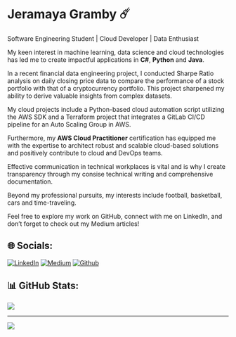 # Jeramaya Gramby ☄️

Software Engineering Student | Cloud Developer | Data Enthusiast

My keen interest in machine learning, data science and cloud technologies has led me to create impactful applications in **C#**, **Python** and **Java**. 

In a recent financial data engineering project, I conducted Sharpe Ratio analysis on daily closing price data to compare the performance of a stock portfolio with that of a cryptocurrency portfolio. This project sharpened my ability to derive valuable insights from complex datasets.

My cloud projects include a Python-based cloud automation script utilizing the AWS SDK and a Terraform project that integrates a GitLab CI/CD pipeline for an Auto Scaling Group in AWS.

Furthermore, my **AWS Cloud Practitioner** certification has equipped me with the expertise to architect robust and scalable cloud-based solutions and positively contribute to cloud and DevOps teams.

Effective communication in technical workplaces is vital and is why I create transparency through my consise technical writing and comprehensive documentation.

Beyond my professional pursuits, my interests include football, basketball, cars and time-traveling.

Feel free to explore my work on GitHub, connect with me on LinkedIn, and don’t forget to check out my Medium articles!


## 🌐 Socials:
[![LinkedIn](https://img.shields.io/badge/LinkedIn-%230077B5.svg?logo=linkedin&logoColor=white)](https://linkedin.com/in/jeramaya-gramby/) [![Medium](https://img.shields.io/badge/Medium-12100E?logo=medium&logoColor=white)](https://medium.com/@@jeramayagramby) 
[![Github](https://img.shields.io/badge/GitHub-100000?style=for-the-badge&logo=github&logoColor=white)](https://github.com/JeramayaGramby)


## 📊 GitHub Stats:

![](https://github-readme-stats.vercel.app/api/top-langs/?username=JeramayaGramby&theme=dark&hide_border=false&include_all_commits=true&count_private=true&layout=compact)


---
[![](https://visitcount.itsvg.in/api?id=JeramayaGramby&icon=5&color=7)](https://visitcount.itsvg.in)

